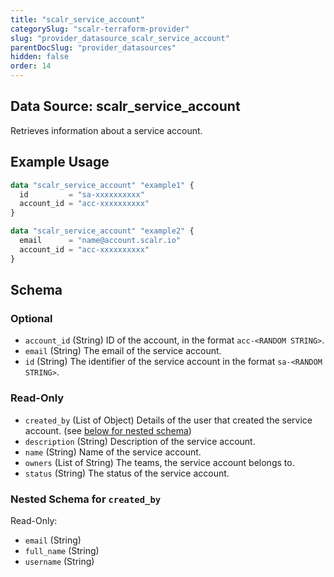 ```yaml
---
title: "scalr_service_account"
categorySlug: "scalr-terraform-provider"
slug: "provider_datasource_scalr_service_account"
parentDocSlug: "provider_datasources"
hidden: false
order: 14
---
```

## Data Source: scalr_service_account

Retrieves information about a service account.

## Example Usage

```terraform
data "scalr_service_account" "example1" {
  id         = "sa-xxxxxxxxxx"
  account_id = "acc-xxxxxxxxxx"
}

data "scalr_service_account" "example2" {
  email      = "name@account.scalr.io"
  account_id = "acc-xxxxxxxxxx"
}
```

<!-- schema generated by tfplugindocs -->
## Schema

### Optional

- `account_id` (String) ID of the account, in the format `acc-<RANDOM STRING>`.
- `email` (String) The email of the service account.
- `id` (String) The identifier of the service account in the format `sa-<RANDOM STRING>`.

### Read-Only

- `created_by` (List of Object) Details of the user that created the service account. (see [below for nested schema](#nestedatt--created_by))
- `description` (String) Description of the service account.
- `name` (String) Name of the service account.
- `owners` (List of String) The teams, the service account belongs to.
- `status` (String) The status of the service account.

<a id="nestedatt--created_by"></a>
### Nested Schema for `created_by`

Read-Only:

- `email` (String)
- `full_name` (String)
- `username` (String)
